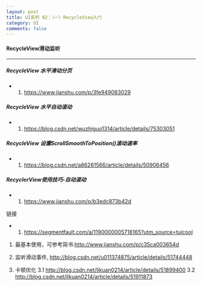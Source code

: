 ```yaml
---
layout: post
title: UI系列 02：（一）RecycleView入门
category: UI
comments: false
---
```


#### RecycleView滑动监听
---

##### RecycleView 水平滑动分页

* 1. <https://www.jianshu.com/p/3fe949083029>

##### RecycleView 水平自动滚动
* 1. <https://blog.csdn.net/wuzhiguo1314/article/details/75303051>

##### RecycleView 设置ScrollSmoothToPosition()滚动速率
* 1. <https://blog.csdn.net/a86261566/article/details/50906456>

##### RecyclerView使用技巧-自动滚动
* 1. <https://www.jianshu.com/p/b3edc873b42d>



链接

* 1. <https://segmentfault.com/a/1190000005718165?utm_source=tuicool>



1. 最基本使用，可参考简书:<http://www.jianshu.com/p/c35ca003654d>

2. 监听滑动事件, <http://blog.csdn.net/u011374875/article/details/51744448>

3. 卡顿优化
	3.1 <http://blog.csdn.net/likuan0214/article/details/51899400>
	3.2 <http://blog.csdn.net/likuan0214/article/details/51911873>